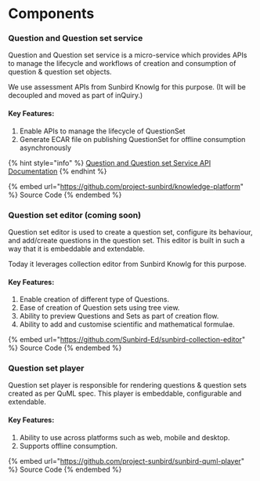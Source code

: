 # Components

### Question and Question set service

Question and Question set service is a micro-service which provides APIs to manage the lifecycle and workflows of creation and consumption of question & question set objects.

We use assessment APIs from Sunbird Knowlg for this purpose. (It will be decoupled and moved as part of inQuiry.)

#### Key Features:

1. Enable APIs to manage the lifecycle of QuestionSet
2. Generate ECAR file on publishing QuestionSet for offline consumption asynchronously

{% hint style="info" %}
[Question and Question set Service API Documentation](http://docs.sunbird.org/latest/apis/questionapi/)
{% endhint %}

{% embed url="https://github.com/project-sunbird/knowledge-platform" %}
Source Code
{% endembed %}

### Question set editor (coming soon)

Question set editor is used to create a question set, configure its behaviour, and add/create questions in the question set. This editor is built in such a way that it is embeddable and extendable.

Today it leverages collection editor from Sunbird Knowlg for this purpose.

#### Key Features:

1. Enable creation of different type of Questions.
2. Ease of creation of Question sets using tree view.
3. Ability to preview Questions and Sets as part of creation flow.
4. Ability to add and customise scientific and mathematical formulae.

{% embed url="https://github.com/Sunbird-Ed/sunbird-collection-editor" %}
Source Code
{% endembed %}

### Question set player

Question set player is responsible for rendering questions & question sets created as per QuML spec. This player is embeddable, configurable and extendable.&#x20;

#### Key Features:

1. Ability to use across platforms such as web, mobile and desktop.
2. Supports offline consumption.

{% embed url="https://github.com/project-sunbird/sunbird-quml-player" %}
Source Code
{% endembed %}

#### &#x20;<a href="#question-set-editor-coming-soon" id="question-set-editor-coming-soon"></a>
